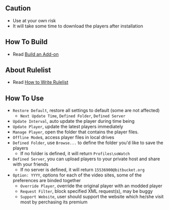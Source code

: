 ## Caution

- Use at your own risk
- It will take some time to download the players after installation

## How To Build

- Read [Build an Add-on](https://github.com/jc3213/Misc/blob/master/Manual/en-US/HowToBuild.md)

## About Rulelist

- Read [How to Write Rulelist](https://github.com/jc3213/Misc/blob/master/Manual/en-US/soWatch-mk2.rulelist.md)

## How To Use

- `Restore Default`, restore all settings to default (some are not affected)
  - `Next Update Time`, `Defined Folder`, `Defined Server`
- `Update Interval`, auto update the player during time being
- `Update Player`, update the latest players immediately
- `Manage Player`, open the folder that contains the player files.
- `Offline Mode`s, access player files in local drives
- `Defined Folder`,  use `Browse...` to define the folder you'd like to save the players
  - If no folder is defined, it will return `Profiles\soWatch`
- `Defined Server`, you can upload players to your private host and share with your friends
  - If no server is defined, it will return `15536900@bitbucket.org`
- `Option: YYYY`, options for each of the video sites, some of the preferences are binded together
  - `Override Player`, override the original player with an modded player
  - `Request Filter`, block specified XML request(s), may be buggy
  - `Support Website`, user should support the website which he/she visit most by perchasing its premium
